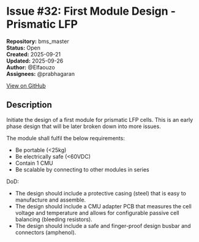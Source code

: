 # Issue #32: First Module Design - Prismatic LFP

**Repository:** bms_master  
**Status:** Open  
**Created:** 2025-09-21  
**Updated:** 2025-09-26  
**Author:** @Elfaouzo  
**Assignees:** @prabhagaran  

[View on GitHub](https://github.com/Simtestlab/bms_master/issues/32)

## Description

Initiate the design of a first module for prismatic LFP cells. This is an early phase design that will be later broken down into more issues.

The module shall fulfil the below requirements:
- Be portable (<25kg)
- Be electrically safe (<60VDC)
- Contain 1 CMU
- Be scalable by connecting to other modules in series

DoD:

- The design should include a protective casing (steel) that is easy to manufacture and assemble.
- The design should include a CMU adapter PCB that measures the cell voltage and temperature and allows for configurable passive cell balancing (bleeding resistors).
- The design should include a safe and finger-proof design busbar and connectors (amphenol).


